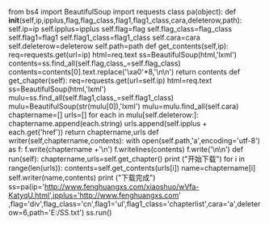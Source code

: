 from bs4 import BeautifulSoup
import requests
class pa(object):
    def __init__(self,ip,ipplus,flag,flag_class,flag1,flag1_class,cara,deleterow,path):
         self.ip=ip
         self.ipplus=ipplus
         self.flag=flag
         self.flag_class=flag_class
         self.flag1=flag1
         self.flag1_class=flag1_class
         self.cara=cara
         self.deleterow=deleterow
         self.path=path
    def get_contents(self,ip):
         req=requests.get(url=ip)
         html=req.text
         ss=BeautifulSoup(html,'lxml')
         contents=ss.find_all(self.flag,class_=self.flag_class)
         contents=contents[0].text.replace('\xa0'*8,'\n\n')
         return contents
    def get_chapter(self):
         req=requests.get(url=self.ip)
         html=req.text
         ss=BeautifulSoup(html,'lxml')
         mulu=ss.find_all(self.flag1,class_=self.flag1_class)
         mulu=BeautifulSoup(str(mulu[0]),'lxml')
         mulu=mulu.find_all(self.cara)
         chaptername=[]
         urls=[]
         for each in mulu[self.deleterow:]:
            chaptername.append(each.string)
            urls.append(self.ipplus + each.get('href'))
         return chaptername,urls
    def writer(self,chaptername,contents):
         with open(self.path,'a',encoding='utf-8') as f:
             f.write(chaptername +'\n')
             f.writelines(contents)
             f.write('\n\n')
    def run(self):
         chaptername,urls=self.get_chapter()
         print ("开始下载")
         for i in range(len(urls)):
            contents=self.get_contents(urls[i])
            name=chaptername[i]
            self.writer(name,contents)
         print ("下载完成")
ss=pa(ip='http://www.fenghuangxs.com/xiaoshuo/wVfa-KatyqU.html',ipplus='http://www.fenghuangxs.com'
      ,flag='div',flag_class='cn',flag1='ul',flag1_class='chapterlist',cara='a',deleterow=6,path='E:/SS.txt')
ss.run()
